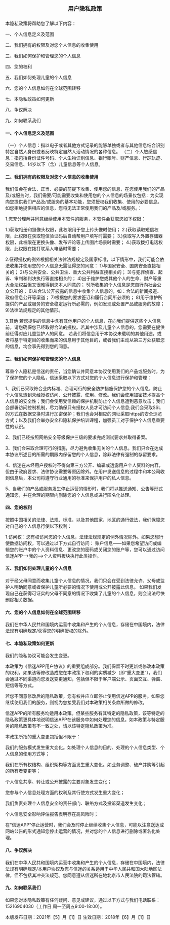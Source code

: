 <div align='center' style="margin-bottom: 24px;font-weight:bold;font-size: 18px;">用户隐私政策</div>



本隐私政策将帮助您了解以下内容：

一、个人信息定义及范围

二、我们拥有的权限及对您个人信息的收集使用

三、我们如何保护和管理您的个人信息

四、您的权利

五、我们如何处理儿童的个人信息

六、您的个人信息如何在全球范围转移

七、本隐私政策如何更新

八、争议解决

九、如何联系我们

#### 一、个人信息定义及范围

（一）个人信息：指以电子或者其他方式记录的能够单独或者与其他信息结合识别特定自然人身份或者反映特定自然人活动情况的各种信息。
（二）个人敏感信息：指包括身份证件号码、个人生物识别信息、银行账号、财产信息、行踪轨迹、交易信息、14岁以下（含）儿童信息等个人信息。

#### 二、我们拥有的权限及对您个人信息的收集使用

  我们仅会在合法、正当、必要的前提下收集、使用您的信息，在您使用我们的产品及/或服务时，我们需要/可能需要收集和使用您的个人信息的场景仅包括：为实现向您提供我们产品及/或服务的基本功能，您须授权我们收集、使用的必要信息。如您拒绝提供相应的信息，您将无法正常使用我们的产品及/或服务。：

 1.您充分理解并同意继续使用本软件的服务，本软件会获取您如下权限：

  1.)获取相册和摄像头权限，此权限用于您上传头像时使用；
  2.)获取读取短信权限，此权限在获取短信验证码后自动帮用户填写时需要；
  3.)获取写入外置存储器权限，此权限在更换头像、发布评论等上传图片场景时需要；
  4.)获取拨打电话权限，此权限在拨打联系人电话时需要；

 2.征得授权的例外根据相关法律法规规定及国家标准，以下情形中，我们可能会依法收集并使用您的个人信息无需征得您的同意：
 1)与国家安全、国防安全直接相关的；
 2)与公共安全、公共卫生、重大公共利益直接相关的；
 3)与犯罪侦查、起诉、审判和判决执行等直接相关的；
 4)出于维护您或其他个人的生命、财产等重大合法权益但又很难得到您本人同意的；
 5)所收集的个人信息是您自行向社会公众公开的；
 6)从合法公开披露的信息中收集个人信息的，如：合法的新闻报道、政府信息公开等渠道；
 7)根据您的要求签订和履行合同所必须的；
 8)用于维护所提供的产品或服务的安全稳定运行所必需的，例如发现或处置产品或服务的故障；
 9)法律法规规定的其他情形。 

 3.其他
  若您提供的信息中含有其他用户的个人信息，在向我们提供这些个人信息前，请您确保您已经取得合法的授权。若其中涉及儿童个人信息的，您需要在提供前征得对应儿童监护人的同意。
  若我们将信息用于本协议未载明的其他用途，或者将基于特定目的收集而来的信息用于其他目的，或者我们主动从第三方处获取您的信息，均会事先得到您的同意。  

#### 三、我们如何保护和管理您的个人信息

尊重个人隐私是信迷的责任，当您确认并同意本协议使用我们的产品或服务时，为了保护您的个人隐私，信迷采取以下方式对您的个人信息进行保护和管理：

1、我们已采取符合业内标准、合理可行的安全防护措施保护您的个人信息，防止个人信息遭到未经授权访问、公开披露、使用、修改。我们会使用加密技术提高个人信息的安全性；我们会使用受信赖的保护机制防止个人信息遭到恶意攻击；我们会部署访问控制机制，尽力确保只有授权人员才可访问个人信息;我们会采取SSL的方式在数据交换时进行加密保护；我们也会对相应的网址采取https的安全浏览方式；以及我们会举办安全和隐私保护培训课程，加强员工对于保护个人信息重要性的认识。

2、我们已经按照网络安全等级保护三级的要求完成测试要求并取得备案。

3、我们会采取合理可行的措施，尽力避免收集无关的个人信息。我们只会在达成本协议所述目的所需的期限内保留您的个人信息，除非法律有强制的存留要求。

4、信迷在未经用户授权时不得向第三方公开、编辑或透露用户个人资料的内容，但由于政府要求、法律协议需要等原因除外。在用户发送信息的过程中和本公司收到信息后，本公司将遵守行业通用的标准来保护用户的私人信息。

5、当我们的产品或服务发生停止运营的情形时，我们将以推送通知、公告等形式通知您，并在合理的期限内删除您的个人信息或进行匿名化处理。

#### 四、您的权利

按照中国相关的法律、法规、标准，以及其他国家、地区的通行做法，我们保障您对自己的个人信息行使以下权利：

1.访问权：您有权访问您的个人信息，法律法规规定的例外情况除外。如果您想行使数据访问权，可以通过以下方式自行访问：
账户信息——如果您希望访问或编辑您的账户中的个人资料信息、更改您的密码或关闭您的账户等，您可以通过访问 信迷APP-->我的-->个人资料板块执行此类操作。

#### 五、我们如何处理儿童的个人信息

对于经父母同意而收集儿童个人信息的情况，我们只会在受到法律允许、父母或监护人明确同意或者保护儿童所必要的情况下使用或公开披露此信息。
如果我们发现自己在获得可证实的父母不同意的情况下收集了儿童的个人信息，则会设法尽快删除相关数据。

#### 六、您的个人信息如何在全球范围转移

我们在中华人民共和国境内运营中收集和产生的个人信息，存储在中国境内，法律法规有明确规定/获得您的明确授权的除外。

#### 七、本隐私政策如何更新

我们的隐私协议可能会发生变更。

本政策为《信迷APP用户协议》的重要组成部分。我们保留不时更新或修改本政策的权利。如果该等修改造成您在本政策下权利的实质减少（即“重大变更”），我们会通过不同渠道向您发送变更通知，包括但不限于客户端公示、页面交互、弹窗、短信等等方式。

若您不同意修改后的隐私政策，您有权并应立即停止使用信迷APP的服务。如果您继续使用我们的服务，则视为您接受我们对本政策相关条款所做的修改。

信迷APP的所有服务均适用本政策。但某些服务有其特定的隐私政策，该等特定的隐私政策更具体地说明信迷APP在该服务中如何处理您的信息。如本政策与特定服务的隐私政策有不一致之处，请以该特定隐私政策为准。

本政策所指的重大变更包括但不限于：

我们的服务模式发生重大变化。如处理个人信息的目的、处理的个人信息类型、个人信息的使用方式等；

我们在所有权结构、组织架构等方面发生重大变化。如业务调整、破产并购等引起的所有者变更等；

个人信息共享、转让或公开披露的主要对象发生变化；

您参与个人信息处理方面的权利及其行使方式发生重大变化；

我们负责处理个人信息安全的责任部门、联络方式及投诉渠道发生变化；

个人信息安全影响评估报告表明存在高风险时；

在“信迷APP”停止运营时，我们会及时停止继续收集个人信息，可能以注意送达或网站公告的形式通知您停止运营的情况，并对您的个人信息进行删除或匿名化处理。

#### 八、争议解决

我们在中华人民共和国境内运营中收集和产生的个人信息，存储在中国境内，法律法规有明确规定/本用户协议及您与信迷的关系适用于中华人民共和国大陆地区法律，但不包括其冲突法规范。您同意遵从信迷所在地北京市人民法院的司法管辖。

#### 九、如何联系我们

如果您对本隐私政策有任何疑问、意见或建议，通过以下方式与我们电话联系：15216904030（工作日 周一至周五9:00-18:00）。

本版发布日期：2021年【5】月【1】日
生效日期：2018年【6】月【1】日